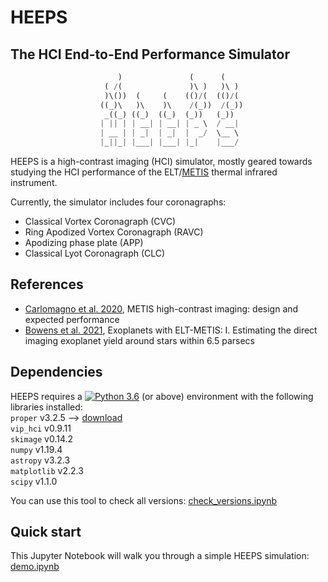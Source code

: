 # HEEPS
## The HCI End-to-End Performance Simulator
```python
					    )               (      (     
					 ( /(               )\ )   )\ )  
					 )\())  (     (    (()/(  (()/(  
					((_)\   )\    )\    /(_))  /(_)) 
					 _((_) ((_)  ((_)  (_))   (_))   
					| || | | __| | __| | _ \  / __|  
					| __ | | _|  | _|  |  _/  \__ \  
					|_||_| |___| |___| |_|    |___/
```
HEEPS is a high-contrast imaging (HCI) simulator, mostly geared towards studying the HCI performance of the ELT/[METIS](https://elt.eso.org/instrument/METIS/) thermal infrared instrument.

Currently, the simulator includes four coronagraphs:
- Classical Vortex Coronagraph (CVC)
- Ring Apodized Vortex Coronagraph (RAVC)
- Apodizing phase plate (APP)
- Classical Lyot Coronagraph (CLC)

## References
- [Carlomagno et al. 2020](https://www.spiedigitallibrary.org/journals/Journal-of-Astronomical-Telescopes-Instruments-and-Systems/volume-6/issue-3/035005/METIS-high-contrast-imaging-design-and-expected-performance/10.1117/1.JATIS.6.3.035005.full), METIS high-contrast imaging: design and expected performance
- [Bowens et al. 2021](https://www.aanda.org/articles/aa/full_html/2021/09/aa41109-21/aa41109-21.html), Exoplanets with ELT-METIS: I. Estimating the direct imaging exoplanet yield around stars within 6.5 parsecs

## Dependencies
HEEPS requires a [![Python 3.6](https://img.shields.io/badge/Python-3.6-brightgreen.svg)]() (or above) environment with the following libraries installed:   
```proper``` v3.2.5 --> [download](https://sourceforge.net/projects/proper-library/files/)  
```vip_hci``` v0.9.11  
```skimage```  v0.14.2  
```numpy``` v1.19.4  
```astropy```  v3.2.3  
```matplotlib```  v2.2.3  
```scipy```  v1.1.0  

You can use this tool to check all versions: [check_versions.ipynb](https://github.com/vortex-exoplanet/HEEPS/blob/master/tools/check_versions.ipynb)

## Quick start
This Jupyter Notebook will walk you through a simple HEEPS simulation: [demo.ipynb](https://github.com/vortex-exoplanet/HEEPS/blob/master/tools/demo.ipynb)